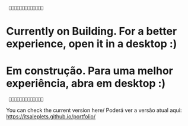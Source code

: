      🚸🚸🚸🚸🚸🚸🚸🚸🚸🚸🚸🚸🚸
# Currently on Building. For a better experience, open it in a desktop :)
# Em construção. Para uma melhor experiência, abra em desktop :)
     🚸🚸🚸🚸🚸🚸🚸🚸🚸🚸🚸🚸🚸

You can check the current version here/ Poderá ver a versão atual aqui: https://itsaleplets.github.io/portfolio/
